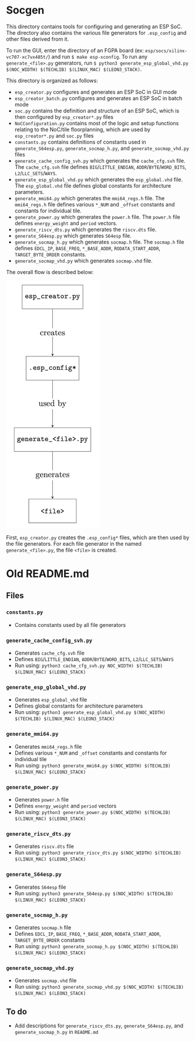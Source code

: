 # Socgen

This directory contains tools for configuring and generating an ESP SoC. The directory also contains the various file generators for `.esp_config` and other files derived from it. 

To run the GUI, enter the directory of an FGPA board (ex: `esp/socs/xilinx-vc707-xc7vx485t/`) and run `$ make esp-xconfig`.
To run any `generate_<file>.py` generators, run `$ python3 generate_esp_global_vhd.py $(NOC_WIDTH) $(TECHLIB) $(LINUX_MAC) $(LEON3_STACK)`.

This directory is organized as follows:
* `esp_creator.py` configures and generates an ESP SoC in GUI mode
* `esp_creator_batch.py` configures and generates an ESP SoC in batch mode
* `soc.py` contains the definition and structure of an ESP SoC, which is then configured by `esp_creator*.py` files
* `NoCConfiguration.py` contains most of the logic and setup functions relating to the NoC/tile floorplanning, which are used by `esp_creator*.py` and `soc.py` files 
* `constants.py` contains definitions of constants used in `generate_S64esp.py`, `generate_socmap_h.py`, and `generate_socmap_vhd.py` files
* `generate_cache_config_svh.py` which generates the `cache_cfg.svh` file. The `cache_cfg.svh` file defines `BIG`/`LITTLE_ENDIAN`, `ADDR`/`BYTE`/`WORD_BITS`, `L2`/`LLC_SETS`/`WAYS`.
* `generate_esp_global_vhd.py` which generates the `esp_global.vhd` file. The `esp_global.vhd` file defines global constants for architecture parameters.
* `generate_mmi64.py` which generates the `mmi64_regs.h` file. The `mmi64_regs.h` file defines various `*_NUM` and `_offset` constants and constants for individual tile.
* `generate_power.py` which generates the `power.h` file. The `power.h` file defines `energy_weight` and `period` vectors.
* `generate_riscv_dts.py` which generates the `riscv.dts` file.
* `generate_S64esp.py` which generates `S64esp` file.
* `generate_socmap_h.py` which generates `socmap.h` file. The `socmap.h` file defines `EDCL_IP`, `BASE_FREQ`, `*_BASE_ADDR`, `RODATA_START_ADDR`, `TARGET_BYTE_ORDER` constants.
* `generate_socmap_vhd.py` which generates `socmap.vhd` file.

The overall flow is described below:

![socgen flow](img/socgen_flow.png "socgen flow")

First, `esp_creator.py` creates the `.esp_config*` files, which are then used by the file generators. For each file generator in the named `generate_<file>.py`, the file `<file>` is created.

# Old README.md

## Files

### `constants.py`
- Contains constants used by all file generators

### `generate_cache_config_svh.py`
- Generates `cache_cfg.svh` file
- Defines `BIG`/`LITTLE_ENDIAN`, `ADDR`/`BYTE`/`WORD_BITS`, `L2`/`LLC_SETS`/`WAYS`
- Run using: `python3 cache_cfg_svh.py NOC_WIDTH) $(TECHLIB) $(LINUX_MAC) $(LEON3_STACK)`

### `generate_esp_global_vhd.py`
- Generates `esp_global_vhd` file
- Defines global constants for architecture parameters
- Run using: `python3 generate_esp_global_vhd.py $(NOC_WIDTH) $(TECHLIB) $(LINUX_MAC) $(LEON3_STACK)`

### `generate_mmi64.py`
- Generates `mmi64_regs.h` file
- Defines various `*_NUM` and `_offset` constants and constants for individual tile
- Run using: `python3 generate_mmi64.py $(NOC_WIDTH) $(TECHLIB) $(LINUX_MAC) $(LEON3_STACK)`

### `generate_power.py`
- Generates `power.h` file
- Defines `energy_weight` and `period` vectors
- Run using: `python3 generate_power.py $(NOC_WIDTH) $(TECHLIB) $(LINUX_MAC) $(LEON3_STACK)`

### `generate_riscv_dts.py`
- Generates `riscv.dts` file
- Run using: `python3 generate_riscv_dts.py $(NOC_WIDTH) $(TECHLIB) $(LINUX_MAC) $(LEON3_STACK)`

### `generate_S64esp.py`
- Generates `S64esp` file
- Run using: `python3 generate_S64esp.py $(NOC_WIDTH) $(TECHLIB) $(LINUX_MAC) $(LEON3_STACK)`

### `generate_socmap_h.py`
- Generates `socmap.h` file
- Defines `EDCL_IP`, `BASE_FREQ`, `*_BASE_ADDR`, `RODATA_START_ADDR`, `TARGET_BYTE_ORDER` constants
- Run using: `python3 generate_socmap_h.py $(NOC_WIDTH) $(TECHLIB) $(LINUX_MAC) $(LEON3_STACK)`

### `generate_socmap_vhd.py`
- Generates `socmap.vhd` file
- Run using: `python3 generate_socmap_vhd.py $(NOC_WIDTH) $(TECHLIB) $(LINUX_MAC) $(LEON3_STACK)`

## To do
- Add descriptions for `generate_riscv_dts.py`, `generate_S64esp.py`, and `generate_socmap_h.py` in `README.md` 
